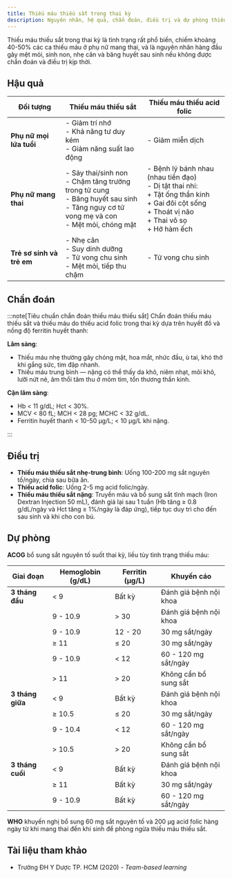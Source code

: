 ```yaml
---
title: Thiếu máu thiếu sắt trong thai kỳ
description: Nguyên nhân, hệ quả, chẩn đoán, điều trị và dự phòng thiếu máu thiếu sắt trong thai kỳ.
---
```


Thiếu máu thiếu sắt trong thai kỳ là tình trạng rất phổ biến, chiếm khoảng 40-50% các ca thiếu máu ở phụ nữ mang thai, và là nguyên nhân hàng đầu gây mệt mỏi, sinh non, nhẹ cân và băng huyết sau sinh nếu không được chẩn đoán và điều trị kịp thời.

## Hậu quả

| Đối tượng                 | Thiếu máu thiếu sắt                                                                                                                          | Thiếu máu thiếu acid folic                                                                                                                                    |
| ------------------------- | -------------------------------------------------------------------------------------------------------------------------------------------- | ------------------------------------------------------------------------------------------------------------------------------------------------------------- |
| **Phụ nữ mọi lứa tuổi**   | - Giảm trí nhớ<br>- Khả năng tư duy kém<br>- Giảm năng suất lao động                                                                         | - Giảm miễn dịch                                                                                                                                              |
| **Phụ nữ mang thai**      | - Sảy thai/sinh non<br>- Chậm tăng trưởng trong tử cung<br>- Băng huyết sau sinh<br>- Tăng nguy cơ tử vong mẹ và con<br>- Mệt mỏi, chóng mặt | - Bệnh lý bánh nhau (nhau tiền đạo)<br>- Dị tật thai nhi:<br> + Tật ống thần kinh<br> + Gai đôi cột sống<br> + Thoát vị não<br> + Thai vô sọ<br> + Hở hàm ếch |
| **Trẻ sơ sinh và trẻ em** | - Nhẹ cân<br>- Suy dinh dưỡng<br>- Tử vong chu sinh<br>- Mệt mỏi, tiếp thu chậm                                                              | - Tử vong chu sinh                                                                                                                                            |

## Chẩn đoán

:::note[Tiêu chuẩn chẩn đoán thiếu máu thiếu sắt]
Chẩn đoán thiếu máu thiếu sắt và thiếu máu do thiếu acid folic trong thai kỳ dựa trên huyết đồ và nồng độ ferritin huyết thanh:

**Lâm sàng**:

- Thiếu máu nhẹ thường gây chóng mặt, hoa mắt, nhức đầu, ù tai, khó thở khi gắng sức, tim đập nhanh.
- Thiếu máu trung bình — nặng có thể thấy da khô, niêm nhạt, môi khô, lưỡi nứt nẻ, âm thổi tâm thu ở mỏm tim, tổn thương thần kinh.

**Cận lâm sàng**:

- Hb < 11 g/dL; Hct < 30%.
- MCV < 80 fL; MCH < 28 pg; MCHC < 32 g/dL.
- Ferritin huyết thanh < 10-50 µg/L; < 10 µg/L khi nặng.

:::

## Điều trị

- **Thiếu máu thiếu sắt nhẹ-trung bình**: Uống 100-200 mg sắt nguyên tố/ngày, chia sau bữa ăn.
- **Thiếu acid folic**: Uống 2-5 mg acid folic/ngày.
- **Thiếu máu thiếu sắt nặng**: Truyền máu và bổ sung sắt tĩnh mạch (Iron Dextran Injection 50 mL), đánh giá lại sau 1 tuần (Hb tăng ≥ 0.8 g/dL/ngày và Hct tăng ≥ 1%/ngày là đáp ứng), tiếp tục duy trì cho đến sau sinh và khi cho con bú.

## Dự phòng

**ACOG** bổ sung sắt nguyên tố suốt thai kỳ, liều tùy tình trạng thiếu máu:

| Giai đoạn        | Hemoglobin (g/dL) | Ferritin (µg/L) | Khuyến cáo             |
| ---------------- | ----------------- | --------------- | ---------------------- |
| **3 tháng đầu**  | < 9               | Bất kỳ          | Đánh giá bệnh nội khoa |
|                  | 9 - 10.9          | > 30            | Đánh giá bệnh nội khoa |
|                  | 9 - 10.9          | 12 - 20         | 30 mg sắt/ngày         |
|                  | ≥ 11              | ≤ 20            | 30 mg sắt/ngày         |
|                  | 9 - 10.9          | < 12            | 60 - 120 mg sắt/ngày   |
|                  | > 11              | > 20            | Không cần bổ sung sắt  |
| **3 tháng giữa** | < 9               | Bất kỳ          | Đánh giá bệnh nội khoa |
|                  | ≥ 10.5            | ≤ 20            | 30 mg sắt/ngày         |
|                  | 9 - 10.4          | < 12            | 60 - 120 mg sắt/ngày   |
|                  | > 10.5            | > 20            | Không cần bổ sung sắt  |
| **3 tháng cuối** | < 9               | Bất kỳ          | Đánh giá bệnh nội khoa |
|                  | ≥ 11              | Bất kỳ          | 30 mg sắt/ngày         |
|                  | 9 - 10.9          | Bất kỳ          | 60 - 120 mg sắt/ngày   |

**WHO** khuyến nghị bổ sung 60 mg sắt nguyên tố và 200 µg acid folic hàng ngày từ khi mang thai đến khi sinh để phòng ngừa thiếu máu thiếu sắt.

## Tài liệu tham khảo

- Trường ĐH Y Dược TP. HCM (2020) - _Team-based learning_
